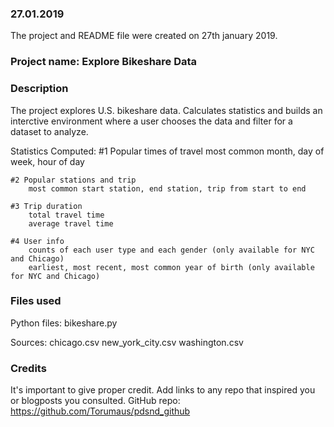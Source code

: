 ### 27.01.2019
The project and README file were created on 27th january 2019.

### Project name: Explore Bikeshare Data

### Description
The project explores U.S. bikeshare data. Calculates statistics 
and builds an interctive environment where a user chooses the 
data and filter for a dataset to analyze.

Statistics Computed:
	#1 Popular times of travel 
		most common month, day of week, hour of day

	#2 Popular stations and trip
		most common start station, end station, trip from start to end 

	#3 Trip duration
		total travel time
		average travel time

	#4 User info
		counts of each user type and each gender (only available for NYC and Chicago)
		earliest, most recent, most common year of birth (only available for NYC and Chicago)

### Files used
Python files:
	bikeshare.py

Sources:
	chicago.csv
	new_york_city.csv
	washington.csv

### Credits
It's important to give proper credit. Add links to any repo that 
inspired you or blogposts you consulted.
GitHub repo:
https://github.com/Torumaus/pdsnd_github



